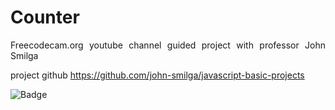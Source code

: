# Counter

<p align="justify"> Freecodecam.org youtube channel guided project with professor John Smilga

project github https://github.com/john-smilga/javascript-basic-projects
</p>

![Badge](https://img.shields.io/static/v1?label=javaScript&message=project&color=yellow&style=for-the-badge&logo=JS)
